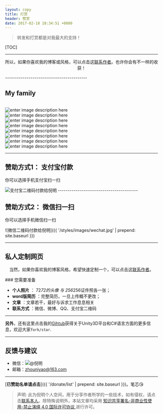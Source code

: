 ```yaml
---
layout: copy
title: 打赏
header: 赞赏
date: 2017-02-18 18:34:51 +0800
---
```


> 转发和打赏都是对我最大的支持！

[TOC]

---------------------------------------

<p align="center">所以，如果你喜欢我的博客或风格，可以点击这<a href="{{ '/me' | prepend: site.baseurl }}">联系作者</a>。也许你会有不一样的收获！</p>
------------------------------------------

##  My family


<br>![enter image description here](/styles/images/me/201002.png)
<br>![enter image description here](/styles/images/me/201001.png)
<br>![enter image description here](/styles/images/me/201009.jpg)
<br>![enter image description here](/styles/images/me/2010.jpg)
<br>![enter image description here](/styles/images/me/2012.jpg)
<br>![enter image description here](/styles/images/me/2013.jpg)
<br>![enter image description here](/styles/images/me/2016.jpg)
<br>![enter image description here](/styles/images/me/2014.jpg)

-----------------------------------------

## 赞助方式1： 支付宝付款

你可以选择手机支付宝扫一扫

<img src="{{ '/styles/images/zhifubao.jpg' | prepend: site.baseurl }}" alt="支付宝二维码付款给倪明" />
-----------------------------------------

## 赞助方式2： 微信扫一扫

你可以选择手机微信扫一扫

![微信二维码付款给倪明]({{ '/styles/images/wechat.jpg' | prepend: site.baseurl }})

 
--------------------
## 私人定制网页
<p align="center">当然，如果你喜欢我的博客风格，希望快速定制一个，可以点击这<a href="{{ '/me' | prepend: site.baseurl }}">联系作者</a>。<br></p>
### 您需要准备

- **个人照片** ： 72*72的头像 与 256*256证件照各一张；
- **word版简历** ：完整简历，一旦上传概不更改；
- **文章** ：文章若干，最好与诉求工作息息相关
- **联系方式** ：微信、微博、QQ、支付宝二维码
 
---------------
**另外**，还有这里点击我的[Gihtub](https://github.com/bihusenlan)获得关于Unity3D平台和C#语言方面的更多信息，欢迎大家`fork/star`.

---------
## 反馈与建议
- 微信：![@倪明](/styles/images/wechat.jpg)
- 邮箱：<zhouniyao@163.com>

-------------------------------------------

[**已赞助名单请点击**]({{ '/donate/list' | prepend: site.baseurl }})。笔芯😘

>声明: 此为倪明个人空间，用于分享作者所学的一些技术，如有侵权，请点击<a href="{{ '/me' | prepend: site.baseurl }}">联系本人</a>。除特殊说明外，本站文章均采用 <a rel="license" href="https://creativecommons.org/licenses/by-nc-nd/4.0/deed.zh"> 知识共享署名-非商业性使用-禁止演绎 4.0 国际许可协议 </a>进行许可。
>

